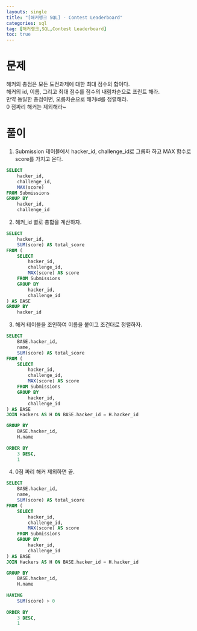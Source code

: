 ```yaml
---
layouts: single
title: "[해커랭크 SQL] - Contest Leaderboard"
categories: sql
tag: [해커랭크,SQL,Contest Leaderboard]
toc: true
---
```


# 문제 

해커의 총점은 모든 도전과제에 대한 최대 점수의 합이다.   
해커의 id, 이름, 그리고 최대 점수를 점수의 내림차순으로 프린트 해라.    
만약 동일한 총점이면, 오름차순으로 해커id를 정렬해라.   
0 점짜리 해커는 제외해라~ 

# 풀이 
1. Submission 테이블에서 hacker_id, challenge_id로 그룹화 하고 MAX 함수로 score를 가지고 온다.  
```sql
SELECT 
    hacker_id, 
    challenge_id, 
    MAX(score)
FROM Submissions 
GROUP BY 
    hacker_id, 
    challenge_id
```
2.  해커_id 별로 총합을 계산하자.


```sql 
SELECT 
    hacker_id, 
    SUM(score) AS total_score
FROM (
    SELECT 
        hacker_id, 
        challenge_id, 
        MAX(score) AS score
    FROM Submissions 
    GROUP BY 
        hacker_id, 
        challenge_id
) AS BASE 
GROUP BY 
    hacker_id
```   
   

3. 해커 테이블을 조인하여 이름을 붙이고 조건대로 정렬하자. 
   
```sql 
SELECT 
    BASE.hacker_id, 
    name,
    SUM(score) AS total_score
FROM (
    SELECT 
        hacker_id, 
        challenge_id, 
        MAX(score) AS score
    FROM Submissions 
    GROUP BY 
        hacker_id, 
        challenge_id
) AS BASE
JOIN Hackers AS H ON BASE.hacker_id = H.hacker_id

GROUP BY 
    BASE.hacker_id,
    H.name
    
ORDER BY 
    3 DESC, 
    1

```

4. 0점 짜리 해커 제외하면 끝.  
``` sql 
SELECT 
    BASE.hacker_id, 
    name,
    SUM(score) AS total_score
FROM (
    SELECT 
        hacker_id, 
        challenge_id, 
        MAX(score) AS score
    FROM Submissions 
    GROUP BY 
        hacker_id, 
        challenge_id
) AS BASE
JOIN Hackers AS H ON BASE.hacker_id = H.hacker_id

GROUP BY 
    BASE.hacker_id,
    H.name
    
HAVING 
    SUM(score) > 0 
    
ORDER BY 
    3 DESC, 
    1

```